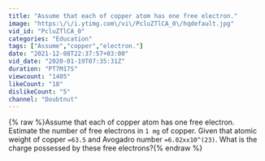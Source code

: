 ```yaml
---
title: "Assume that each of copper atom has one free electron."
image: "https:\/\/i.ytimg.com\/vi\/PcluZTlCA_0\/hqdefault.jpg"
vid_id: "PcluZTlCA_0"
categories: "Education"
tags: ["Assume","copper","electron."]
date: "2021-12-08T22:37:57+03:00"
vid_date: "2020-01-19T07:35:31Z"
duration: "PT7M17S"
viewcount: "1405"
likeCount: "18"
dislikeCount: "5"
channel: "Doubtnut"
---
```

{% raw %}Assume that each of copper atom has one free electron. Estimate the number of free electrons in `1 mg` of copper. Given that atomic weight of copper `=63.5` and Avogadro number `=6.02xx10^(23)`. What is the charge possessed by these free electrons?{% endraw %}
